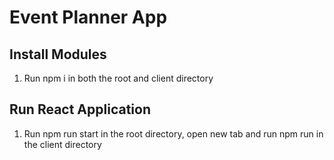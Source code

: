 # Event Planner App

## Install Modules

1. Run npm i in both the root and client directory

## Run React Application

1. Run npm run start in the root directory, open new tab and run npm run in the client directory
